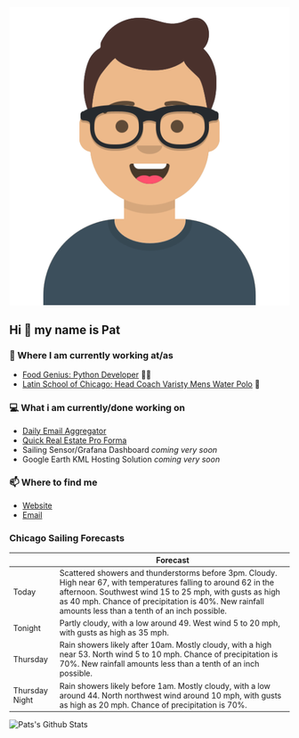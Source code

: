 [![Social banner for p-j-falconer](https://raw.githubusercontent.com/P-J-FALCONER/P-J-FALCONER/master/assets/avataaars.svg)](https://patfalconer.com/)
## Hi :wave: my name is Pat

### 💼 Where I am currently working at/as
- [Food Genius: Python Developer](https://getfoodgenius.com/) 🍔🐍
- [Latin School of Chicago: Head Coach Varisty Mens Water Polo](https://www.latinschool.org/) 🤽


### 💻 What i am currently/done working on
 - [Daily Email Aggregator](https://github.com/P-J-FALCONER/dott_daily_mail)
 - [Quick Real Estate Pro Forma](https://github.com/P-J-FALCONER/henry)
 - Sailing Sensor/Grafana Dashboard *coming very soon*
 - Google Earth KML Hosting Solution *coming very soon*

### 📫 Where to find me
 - [Website](https://patfalconer.com/)
 - [Email](mailto:patrick.j.falconer@gmail.com)


### Chicago Sailing Forecasts
|   | Forecast  |
|---|---|
| Today | Scattered showers and thunderstorms before 3pm. Cloudy. High near 67, with temperatures falling to around 62 in the afternoon. Southwest wind 15 to 25 mph, with gusts as high as 40 mph. Chance of precipitation is 40%. New rainfall amounts less than a tenth of an inch possible. |
| Tonight | Partly cloudy, with a low around 49. West wind 5 to 20 mph, with gusts as high as 35 mph. |
| Thursday | Rain showers likely after 10am. Mostly cloudy, with a high near 53. North wind 5 to 10 mph. Chance of precipitation is 70%. New rainfall amounts less than a tenth of an inch possible. |
| Thursday Night | Rain showers likely before 1am. Mostly cloudy, with a low around 44. North northwest wind around 10 mph, with gusts as high as 20 mph. Chance of precipitation is 70%. |

![Pats's Github Stats](https://github-readme-stats.vercel.app/api?username=p-j-falconer&show_icons=true&theme=radical)
